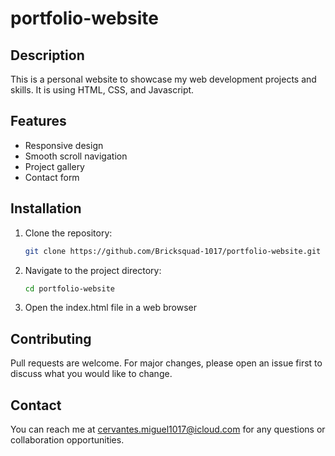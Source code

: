 # portfolio-website

## Description
This is a personal website to showcase my web development projects and skills. It is using HTML, CSS, and Javascript.

## Features
- Responsive design
- Smooth scroll navigation
- Project gallery
- Contact form

## Installation
1. Clone the repository:
   ```bash
   git clone https://github.com/Bricksquad-1017/portfolio-website.git
   ```
2. Navigate to the project directory:
   ```bash
   cd portfolio-website
   ```
3. Open the index.html file in a web browser

## Contributing
Pull requests are welcome. For major changes, please open an issue first to discuss what you would like to change.

## Contact
You can reach me at [cervantes.miguel1017@icloud.com](mailto:cervantes.miguel1017@icloud.com) for any questions or collaboration opportunities.